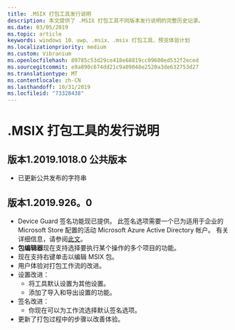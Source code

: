 ```yaml
---
title: .MSIX 打包工具发行说明
description: 本文提供了 .MSIX 打包工具不同版本发行说明的完整历史记录。
ms.date: 03/05/2019
ms.topic: article
keywords: windows 10、uwp、.msix、.msix 打包工具、预览体验计划
ms.localizationpriority: medium
ms.custom: Vibranium
ms.openlocfilehash: 89785c53d29ce418e68819cc09600ed532f2eced
ms.sourcegitcommit: e9a890c674dd21c9a09048e2520a3de632753d27
ms.translationtype: MT
ms.contentlocale: zh-CN
ms.lasthandoff: 10/31/2019
ms.locfileid: "73328438"
---
```

# <a name="release-notes-for-the-msix-packaging-tool"></a>.MSIX 打包工具的发行说明

## <a name="version-1201910180-public-release"></a>版本1.2019.1018.0 公共版本

- 已更新公共发布的字符串

## <a name="version-120199260"></a>版本1.2019.926。0

- Device Guard 签名功能现已提供。 此签名选项需要一个已为适用于企业的 Microsoft Store 配置的活动 Microsoft Azure Active Directory 帐户。 有关详细信息，请参阅[此文](https://docs.microsoft.com/windows/msix/package/signing-package-device-guard-signing)。
- **包编辑器**现在支持选择要执行某个操作的多个项目的功能。
- 现在支持右键单击以编辑 MSIX 包。
- 用户体验对打包工作流的改进。
- 设置改进：
    - 将工具默认设置为其他设置。
    - 添加了导入和导出设置的功能。
- 签名改进：
    - 你现在可以为工作流选择默认签名选项。
- 更新了打包过程中的步骤以改善体验。

